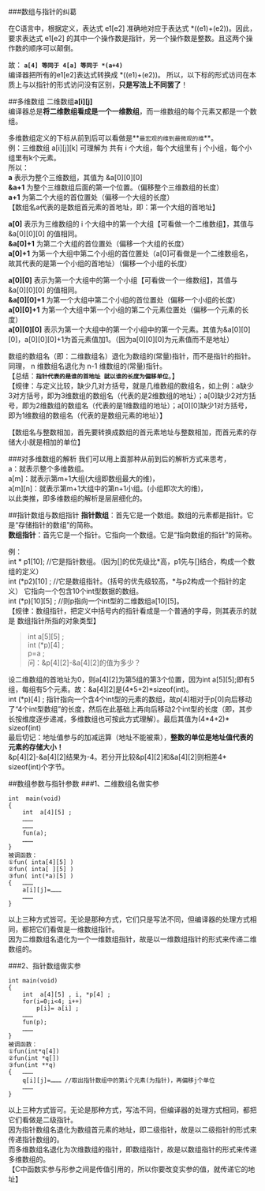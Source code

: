 ###数组与指针的纠葛

在C语言中，根据定义，表达式 e1[e2] 准确地对应于表达式 \*((e1)+(e2))。因此，要求表达式 e1[e2] 的其中一个操作数是指针，另一个操作数是整数。且这两个操作数的顺序可以颠倒。  

故： **`a[4] 等同于 4[a] 等同于 *(a+4)`**  
编译器把所有的e1[e2]表达式转换成 \*((e1)+(e2))。
所以，以下标的形式访问在本质上与以指针的形式访问没有区别，**只是写法上不同罢了**！
 
##多维数组
二维数组**a[i][j]**  
编译器总是**将二维数组看成是一个一维数组**，而一维数组的每个元素又都是一个数组。  

多维数组定义的下标从前到后可以看做是**`最宏观的维到最微观的维`**。  
例：三维数组 a[i][j][k] 可理解为 共有 i 个大组，每个大组里有 j 个小组，每个小组里有k个元素。  
所以：  
**a** 表示为整个三维数组，其值为 &a[0][0][0]  
**&a+1** 为整个三维数组后面的第一个位置。（偏移整个三维数组的长度）  
**a+1** 为第二个大组的首位置处（偏移一个大组的长度）  
【数组名a代表的是数组首元素的首地址，即：第一个大组的首地址】
  
**a[0]** 表示为三维数组的 i 个大组中的第一个大组【可看做一个二维数组】，其值与 &a[0][0][0] 的值相同。  
**&a[0]+1** 为第二个大组的首位置处（偏移一个大组的长度）  
**a[0]+1** 为第一个大组中第二个小组的首位置处（a[0]可看做是一个二维数组名，故其代表的是第一个小组的首地址）（偏移一个小组的长度）
 
**a[0][0]** 表示为第一个大组中的第一个小组【可看做一个一维数组】，其值与 &a[0][0][0] 的值相同。  
**&a[0][0]+1** 为第一个大组中第二个小组的首位置处（偏移一个小组的长度）  
**a[0][0]+1** 为第一个大组中第一个小组的第二个元素位置处（偏移一个元素的长度）  
**a[0][0][0]** 表示为第一个大组中的第一个小组中的第一个元素。其值为&a[0][0][0]，a[0][0][0]+1为首元素值加1。（因为a[0][0][0]为元素值而不是地址）
 
数组的数组名（即：二维数组名）退化为数组的(常量)指针，而不是指针的指针。
同理， n 维数组名退化为 n-1 维数组的(常量)指针。  
【总结：**`指针代表的是谁的首地址 就以谁的长度为偏移单位`**。】  
【规律：与定义比较，缺少几对方括号，就是几维数组的数组名，如上例：a缺少3对方括号，即为3维数组的数组名（代表的是2维数组的地址）；a[0]缺少2对方括号，即为2维数组的数组名（代表的是1维数组的地址）；a[0][0]缺少1对方括号，即为1维数组的数组名（代表的是数组元素的地址）】   
 
【数组名与整数相加，首先要转换成数组的首元素地址与整数相加，而首元素的存储大小就是相加的单位】  


###对多维数组的解析
我们可以用上面那种从前到后的解析方式来思考，  
a：就表示整个多维数组。  
a[m]：就表示第m+1大组(大组即数组最大的维)，  
a[m][n]：就表示第m+1大组中的第n+1小组。(小组即次大的维)，  
以此类推，即多维数组的解析是层层细化的。
 
 
##指针数组与数组指针
**指针数组**：首先它是一个数组。数组的元素都是指针。它是“存储指针的数组”的简称。  
**数组指针**：首先它是一个指针。它指向一个数组。它是“指向数组的指针”的简称。 
 
例：  
int * p1[10];  //它是指针数组。（因为[]的优先级比\*高，p1先与[]结合，构成一个数组的定义）  
int  (\*p2)[10] ; //它是数组指针。（括号的优先级较高，\*与p2构成一个指针的定义） 它指向一个包含10个int型数据的数组。  
int (\*p)[10][5] ;  //则p指向一个int型的二维数组a[10][5]。  
【规律：数组指针，把定义中括号内的指针看成是一个普通的字母，则其表示的就是 数组指针所指的对象类型】

>int a[5][5] ;   
int (*p)[4] ;   
p=a ;   
问：&p[4][2]-&a[4][2]的值为多少？

设二维数组的首地址为0，则a[4][2]为第5组的第3个位置，因为int a[5][5];即有5组，每组有5个元素。故：&a[4][2]是(4\*5+2)\*sizeof(int)。  
int (\*p)[4] ; 指针指向一个含4个int型的元素的数组，故p[4]相对于p[0]向后移动了“4个int型数组”的长度，然后在此基础上再向后移动2个int型的长度（即，其步长按维度逐步递减，多维数组也可按此方式理解）。最后其值为(4\*4+2)* sizeof(int)  
最后切记：地址值参与的加减运算（地址不能被乘），**整数的单位是地址值代表的元素的存储大小！**  
&p[4][2]-&a[4][2]结果为-4。若分开比较&p[4][2]和&a[4][2]则相差4* sizeof(int)个字节。



##数组参数与指针参数
###1、二维数组名做实参  

```
int  main(void)  
{
    int  a[4][5] ;  
    ………  
    ………  
    fun(a);  
    ………  
}  
被调函数：  
①fun( inta[4][5] )  
②fun( inta[ ][5] )  
③fun( int(*a)[5] )  
{   ………  
    a[i][j]=………  
    ………  
} 
```
以上三种方式皆可。无论是那种方式，它们只是写法不同，但编译器的处理方式相同，都把它们看做是一维数组指针。  
因为二维数组名退化为一个一维数组指针，故是以一维数组指针的形式来传递二维数组的。

###2、指针数组做实参
```
int main(void)  
{
    int  a[4][5] , i, *p[4] ;  
    for(i=0;i<4; i++)  
        p[i]= a[i] ;  
    ………  
    fun(p);  
    ………  
}  
被调函数：  
①fun(int*q[4])  
②fun(int *q[])  
③fun(int **q)  
{   ……… 
    q[i][j]=……… //取出指针数组中的第i个元素(为指针)，再偏移j个单位 
    ………  
} 
```

以上三种方式皆可。无论是那种方式，写法不同，但编译器的处理方式相同，都把它们看做是二级指针。  
因为指针数组名退化为数组首元素的地址，即二级指针，故是以二级指针的形式来传递指针数组的。  
而多维数组名退化为次维数组的指针，即数组指针，故是以数组指针的形式来传递多维数组的。  
【C中函数实参与形参之间是传值引用的，所以你要改变实参的值，就传递它的地址】


























